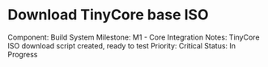# Download TinyCore base ISO

Component: Build System
Milestone: M1 - Core Integration
Notes: TinyCore ISO download script created, ready to test
Priority: Critical
Status: In Progress